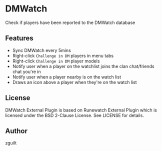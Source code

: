 DMWatch
=========

Check if players have been reported to the DMWatch database

Features
-----------

- Sync DMWatch every 5mins
- Right-click `Challenge in DM` players in menu tabs
- Right-click `Challenge in DM` player models
- Notify user when a player on the watchlist joins the clan chat/friends chat you're in
- Notify user when a player nearby is on the watch list
- Draws an icon above a player when they're on the watch list


License
-------
DMWatch External Plugin is based on Runewatch External Plugin which is licensed under the BSD 2-Clause License. See LICENSE for details.

Author
------
zguilt
